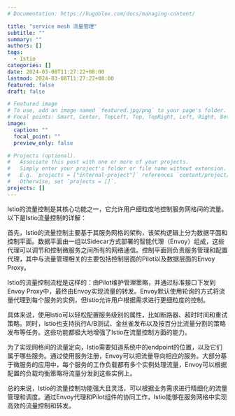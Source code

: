 ```yaml
---
# Documentation: https://hugoblox.com/docs/managing-content/

title: "service mesh 流量管理"
subtitle: ""
summary: ""
authors: []
tags:
  - Istio
categories: []
date: 2024-03-08T11:27:22+08:00
lastmod: 2024-03-08T11:27:22+08:00
featured: false
draft: false

# Featured image
# To use, add an image named `featured.jpg/png` to your page's folder.
# Focal points: Smart, Center, TopLeft, Top, TopRight, Left, Right, BottomLeft, Bottom, BottomRight.
image:
  caption: ""
  focal_point: ""
  preview_only: false

# Projects (optional).
#   Associate this post with one or more of your projects.
#   Simply enter your project's folder or file name without extension.
#   E.g. `projects = ["internal-project"]` references `content/project/deep-learning/index.md`.
#   Otherwise, set `projects = []`.
projects: []
---
```


Istio的流量控制是其核心功能之一，它允许用户细粒度地控制服务网格间的流量。以下是Istio流量控制的详解：

首先，Istio的流量控制主要基于其服务网格的架构，该架构逻辑上分为数据平面和控制平面。数据平面由一组以Sidecar方式部署的智能代理（Envoy）组成，这些代理可以调节和控制微服务之间所有的网络通信。控制平面则负责服务管理和配置代理，其中与流量管理相关的主要包括控制层面的Pilot以及数据层面的Envoy Proxy。

Istio的流量控制流程是这样的：由Pilot维护管理策略，并通过标准接口下发到Envoy Proxy中，最终由Envoy实现流量的转发。Envoy默认使用轮询的方式将流量代理到每个服务的实例，但Istio允许用户根据需求进行更细粒度的控制。

具体来说，使用Istio可以轻松配置服务级别的属性，比如断路器、超时时间和重试策略。同时，Istio也支持执行A/B测试、金丝雀发布以及按百分比流量分割的策略发布等任务。这些功能都极大地增强了Istio在流量控制方面的能力。

为了实现网格间的流量定向，Istio需要知道系统中的endpoint的位置，以及它们属于哪些服务。通过使用服务注册，Envoy可以把流量导向相应的服务。大部分基于微服务的应用中，每个服务的工作负载都有多个实例处理流量，Envoy可以根据配置的负载均衡策略将流量分发到这些实例上。

总的来说，Istio的流量控制功能强大且灵活，可以根据业务需求进行精细化的流量管理和调度。通过Envoy代理和Pilot组件的协同工作，Istio能够在服务网格中实现高效的流量控制和转发。

